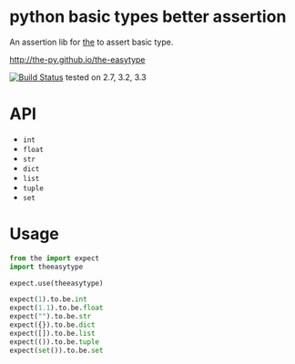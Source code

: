 # python basic types better assertion

An assertion lib for [the](http://the-py.github.io/the/) to assert basic type.

http://the-py.github.io/the-easytype

[![Build Status](https://travis-ci.org/the-py/the-easytype.png)](https://travis-ci.org/the-py/the-easytype)
tested on 2.7, 3.2, 3.3

# API
* `int`
* `float`
* `str`
* `dict`
* `list`
* `tuple`
* `set`

# Usage
```python
from the import expect
import theeasytype

expect.use(theeasytype)

expect(1).to.be.int
expect(1.1).to.be.float
expect("").to.be.str
expect({}).to.be.dict
expect([]).to.be.list
expect(()).to.be.tuple
expect(set()).to.be.set
```

